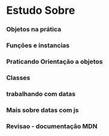 # Estudo Sobre


### Objetos na prática

### Funções e instancias

### Praticando Orientação a objetos

### Classes

### trabalhando com datas

### Mais sobre datas com js

### Revisao - documentação MDN